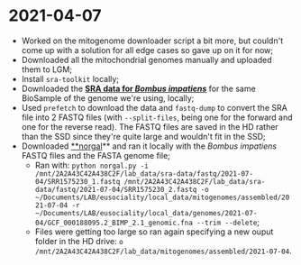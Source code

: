 # 2021-04-07

- Worked on the mitogenome downloader script a bit more, but couldn't come up with a solution for all edge cases so gave up on it for now;
- Downloaded all the mitochondrial genomes manually and uploaded them to LGM;
- Install `sra-toolkit` locally;
- Downloaded the **[SRA data for *Bombus impatiens*](https://trace.ncbi.nlm.nih.gov/Traces/sra/?run=SRR1575230)** for the same BioSample of the genome we're using, locally;
- Used `prefetch` to download the data and `fastq-dump` to convert the SRA file into 2 FASTQ files (with `--split-files`, being one for the forward and one for the reverse read). The FASTQ files are saved in the HD rather than the SSD since they're quite large and wouldn't fit in the SSD;
- Downloaded [**norgal](https://bitbucket.org/kosaidtu/norgal/src/master/)** and ran it locally with the *Bombus impatiens* FASTQ files and the FASTA genome file;
    - Ran with: `python norgal.py -i /mnt/2A2A43C42A438C2F/lab_data/sra-data/fastq/2021-07-04/SRR1575230_1.fastq /mnt/2A2A43C42A438C2F/lab_data/sra-data/fastq/2021-07-04/SRR1575230_2.fastq -o ~/Documents/LAB/eusociality/local_data/mitogenomes/assembled/2021-07-04 -r ~/Documents/LAB/eusociality/local_data/genomes/2021-07-04/GCF_000188095.2_BIMP_2.1_genomic.fna --trim --delete`;
    - Files were getting too large so ran again specifying a new ouput folder in the HD drive: `o /mnt/2A2A43C42A438C2F/lab_data/mitogenomes/assembled/2021-07-04`.